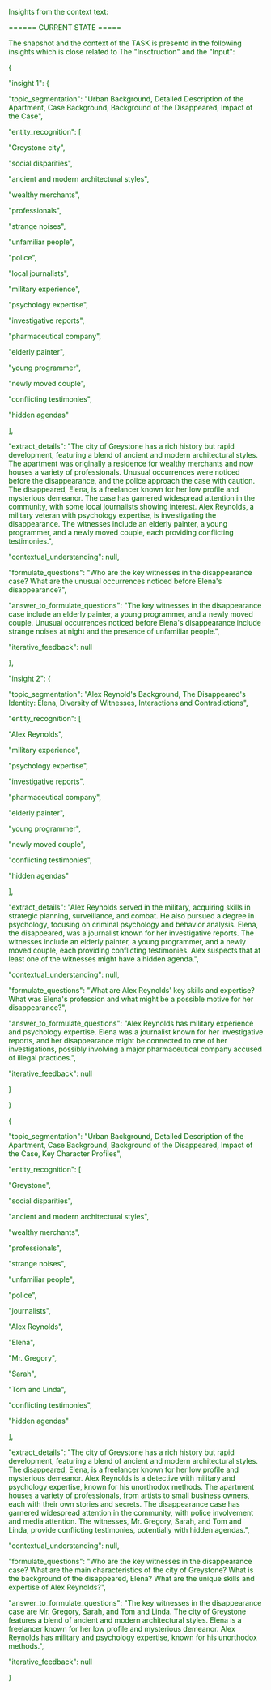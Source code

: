 
<span style='color: darkgreen;'>Insights from the context text:</span>


<span style='color: darkgreen;'>====== CURRENT STATE =====</span>

<span style='color: darkgreen;'>The snapshot and the context of the TASK is presentd in the following insights which is close related to The &quot;Insctruction&quot; and the &quot;Input&quot;:</span>

<span style='color: darkgreen;'>{</span>

<span style='color: darkgreen;'>    &quot;insight 1&quot;: {</span>

<span style='color: darkgreen;'>        &quot;topic_segmentation&quot;: &quot;Urban Background, Detailed Description of the Apartment, Case Background, Background of the Disappeared, Impact of the Case&quot;,</span>

<span style='color: darkgreen;'>        &quot;entity_recognition&quot;: [</span>

<span style='color: darkgreen;'>            &quot;Greystone city&quot;,</span>

<span style='color: darkgreen;'>            &quot;social disparities&quot;,</span>

<span style='color: darkgreen;'>            &quot;ancient and modern architectural styles&quot;,</span>

<span style='color: darkgreen;'>            &quot;wealthy merchants&quot;,</span>

<span style='color: darkgreen;'>            &quot;professionals&quot;,</span>

<span style='color: darkgreen;'>            &quot;strange noises&quot;,</span>

<span style='color: darkgreen;'>            &quot;unfamiliar people&quot;,</span>

<span style='color: darkgreen;'>            &quot;police&quot;,</span>

<span style='color: darkgreen;'>            &quot;local journalists&quot;,</span>

<span style='color: darkgreen;'>            &quot;military experience&quot;,</span>

<span style='color: darkgreen;'>            &quot;psychology expertise&quot;,</span>

<span style='color: darkgreen;'>            &quot;investigative reports&quot;,</span>

<span style='color: darkgreen;'>            &quot;pharmaceutical company&quot;,</span>

<span style='color: darkgreen;'>            &quot;elderly painter&quot;,</span>

<span style='color: darkgreen;'>            &quot;young programmer&quot;,</span>

<span style='color: darkgreen;'>            &quot;newly moved couple&quot;,</span>

<span style='color: darkgreen;'>            &quot;conflicting testimonies&quot;,</span>

<span style='color: darkgreen;'>            &quot;hidden agendas&quot;</span>

<span style='color: darkgreen;'>        ],</span>

<span style='color: darkgreen;'>        &quot;extract_details&quot;: &quot;The city of Greystone has a rich history but rapid development, featuring a blend of ancient and modern architectural styles. The apartment was originally a residence for wealthy merchants and now houses a variety of professionals. Unusual occurrences were noticed before the disappearance, and the police approach the case with caution. The disappeared, Elena, is a freelancer known for her low profile and mysterious demeanor. The case has garnered widespread attention in the community, with some local journalists showing interest. Alex Reynolds, a military veteran with psychology expertise, is investigating the disappearance. The witnesses include an elderly painter, a young programmer, and a newly moved couple, each providing conflicting testimonies.&quot;,</span>

<span style='color: darkgreen;'>        &quot;contextual_understanding&quot;: null,</span>

<span style='color: darkgreen;'>        &quot;formulate_questions&quot;: &quot;Who are the key witnesses in the disappearance case? What are the unusual occurrences noticed before Elena&#x27;s disappearance?&quot;,</span>

<span style='color: darkgreen;'>        &quot;answer_to_formulate_questions&quot;: &quot;The key witnesses in the disappearance case include an elderly painter, a young programmer, and a newly moved couple. Unusual occurrences noticed before Elena&#x27;s disappearance include strange noises at night and the presence of unfamiliar people.&quot;,</span>

<span style='color: darkgreen;'>        &quot;iterative_feedback&quot;: null</span>

<span style='color: darkgreen;'>    },</span>

<span style='color: darkgreen;'>    &quot;insight 2&quot;: {</span>

<span style='color: darkgreen;'>        &quot;topic_segmentation&quot;: &quot;Alex Reynold&#x27;s Background, The Disappeared&#x27;s Identity: Elena, Diversity of Witnesses, Interactions and Contradictions&quot;,</span>

<span style='color: darkgreen;'>        &quot;entity_recognition&quot;: [</span>

<span style='color: darkgreen;'>            &quot;Alex Reynolds&quot;,</span>

<span style='color: darkgreen;'>            &quot;military experience&quot;,</span>

<span style='color: darkgreen;'>            &quot;psychology expertise&quot;,</span>

<span style='color: darkgreen;'>            &quot;investigative reports&quot;,</span>

<span style='color: darkgreen;'>            &quot;pharmaceutical company&quot;,</span>

<span style='color: darkgreen;'>            &quot;elderly painter&quot;,</span>

<span style='color: darkgreen;'>            &quot;young programmer&quot;,</span>

<span style='color: darkgreen;'>            &quot;newly moved couple&quot;,</span>

<span style='color: darkgreen;'>            &quot;conflicting testimonies&quot;,</span>

<span style='color: darkgreen;'>            &quot;hidden agendas&quot;</span>

<span style='color: darkgreen;'>        ],</span>

<span style='color: darkgreen;'>        &quot;extract_details&quot;: &quot;Alex Reynolds served in the military, acquiring skills in strategic planning, surveillance, and combat. He also pursued a degree in psychology, focusing on criminal psychology and behavior analysis. Elena, the disappeared, was a journalist known for her investigative reports. The witnesses include an elderly painter, a young programmer, and a newly moved couple, each providing conflicting testimonies. Alex suspects that at least one of the witnesses might have a hidden agenda.&quot;,</span>

<span style='color: darkgreen;'>        &quot;contextual_understanding&quot;: null,</span>

<span style='color: darkgreen;'>        &quot;formulate_questions&quot;: &quot;What are Alex Reynolds&#x27; key skills and expertise? What was Elena&#x27;s profession and what might be a possible motive for her disappearance?&quot;,</span>

<span style='color: darkgreen;'>        &quot;answer_to_formulate_questions&quot;: &quot;Alex Reynolds has military experience and psychology expertise. Elena was a journalist known for her investigative reports, and her disappearance might be connected to one of her investigations, possibly involving a major pharmaceutical company accused of illegal practices.&quot;,</span>

<span style='color: darkgreen;'>        &quot;iterative_feedback&quot;: null</span>

<span style='color: darkgreen;'>    }</span>

<span style='color: darkgreen;'>}</span>

<span style='color: darkgreen;'>{</span>

<span style='color: darkgreen;'>    &quot;topic_segmentation&quot;: &quot;Urban Background, Detailed Description of the Apartment, Case Background, Background of the Disappeared, Impact of the Case, Key Character Profiles&quot;,</span>

<span style='color: darkgreen;'>    &quot;entity_recognition&quot;: [</span>

<span style='color: darkgreen;'>        &quot;Greystone&quot;,</span>

<span style='color: darkgreen;'>        &quot;social disparities&quot;,</span>

<span style='color: darkgreen;'>        &quot;ancient and modern architectural styles&quot;,</span>

<span style='color: darkgreen;'>        &quot;wealthy merchants&quot;,</span>

<span style='color: darkgreen;'>        &quot;professionals&quot;,</span>

<span style='color: darkgreen;'>        &quot;strange noises&quot;,</span>

<span style='color: darkgreen;'>        &quot;unfamiliar people&quot;,</span>

<span style='color: darkgreen;'>        &quot;police&quot;,</span>

<span style='color: darkgreen;'>        &quot;journalists&quot;,</span>

<span style='color: darkgreen;'>        &quot;Alex Reynolds&quot;,</span>

<span style='color: darkgreen;'>        &quot;Elena&quot;,</span>

<span style='color: darkgreen;'>        &quot;Mr. Gregory&quot;,</span>

<span style='color: darkgreen;'>        &quot;Sarah&quot;,</span>

<span style='color: darkgreen;'>        &quot;Tom and Linda&quot;,</span>

<span style='color: darkgreen;'>        &quot;conflicting testimonies&quot;,</span>

<span style='color: darkgreen;'>        &quot;hidden agendas&quot;</span>

<span style='color: darkgreen;'>    ],</span>

<span style='color: darkgreen;'>    &quot;extract_details&quot;: &quot;The city of Greystone has a rich history but rapid development, featuring a blend of ancient and modern architectural styles. The disappeared, Elena, is a freelancer known for her low profile and mysterious demeanor. Alex Reynolds is a detective with military and psychology expertise, known for his unorthodox methods. The apartment houses a variety of professionals, from artists to small business owners, each with their own stories and secrets. The disappearance case has garnered widespread attention in the community, with police involvement and media attention. The witnesses, Mr. Gregory, Sarah, and Tom and Linda, provide conflicting testimonies, potentially with hidden agendas.&quot;,</span>

<span style='color: darkgreen;'>    &quot;contextual_understanding&quot;: null,</span>

<span style='color: darkgreen;'>    &quot;formulate_questions&quot;: &quot;Who are the key witnesses in the disappearance case? What are the main characteristics of the city of Greystone? What is the background of the disappeared, Elena? What are the unique skills and expertise of Alex Reynolds?&quot;,</span>

<span style='color: darkgreen;'>    &quot;answer_to_formulate_questions&quot;: &quot;The key witnesses in the disappearance case are Mr. Gregory, Sarah, and Tom and Linda. The city of Greystone features a blend of ancient and modern architectural styles. Elena is a freelancer known for her low profile and mysterious demeanor. Alex Reynolds has military and psychology expertise, known for his unorthodox methods.&quot;,</span>

<span style='color: darkgreen;'>    &quot;iterative_feedback&quot;: null</span>

<span style='color: darkgreen;'>}</span>
